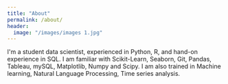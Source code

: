 ```yaml
---
title: "About"
permalink: /about/
header:
  image: "/images/images 1.jpg"
---
```


I'm a student data scientist, experienced in Python, R, and hand-on experience in SQL. I am familiar with Scikit-Learn, Seaborn, Git, Pandas, Tableau, mySQL, Matplotlib, Numpy and Scipy. I am also trained in Machine learning, Natural Language Processing, Time series analysis. 


